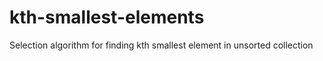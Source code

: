 # kth-smallest-elements
Selection algorithm for finding kth smallest element in unsorted collection
